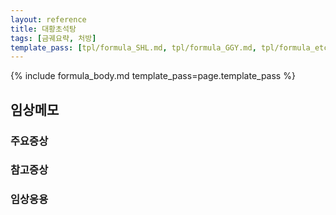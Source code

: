 ```yaml
---
layout: reference
title: 대황초석탕
tags: [금궤요략, 처방]
template_pass: [tpl/formula_SHL.md, tpl/formula_GGY.md, tpl/formula_etc.md]
---
```


{% include formula_body.md template_pass=page.template_pass %}

## 임상메모




### 주요증상


### 참고증상

### 임상응용
